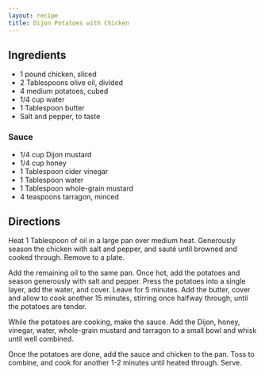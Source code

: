 ```yaml
---
layout: recipe
title: Dijon Potatoes with Chicken
---
```


## Ingredients

* 1 pound chicken, sliced
* 2 Tablespoons olive oil, divided
* 4 medium potatoes, cubed
* 1/4 cup water
* 1 Tablespoon butter
* Salt and pepper, to taste

### Sauce
* 1/4 cup Dijon mustard
* 1/4 cup honey
* 1 Tablespoon cider vinegar
* 1 Tablespoon water
* 1 Tablespoon whole-grain mustard
* 4 teaspoons tarragon, minced

## Directions

Heat 1 Tablespoon of oil in a large pan over medium heat. Generously
season the chicken with salt and pepper, and sauté until browned and
cooked through. Remove to a plate.

Add the remaining oil to the same pan. Once hot, add the potatoes and
season generously with salt and pepper. Press the potatoes into a single
layer, add the water, and cover. Leave for 5 minutes. Add the butter,
cover and allow to cook another 15 minutes, stirring once halfway
through, until the potatoes are tender.

While the potatoes are cooking, make the sauce. Add the Dijon, honey, vinegar, water, whole-grain mustard and tarragon to a small bowl and whisk until well combined.

Once the potatoes are done, add the sauce and chicken to the
pan. Toss to combine, and cook for another 1-2 minutes until heated
through. Serve.
